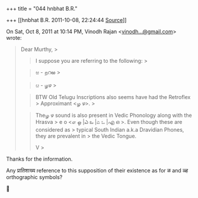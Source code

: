 +++
title = "044 hnbhat B.R."

+++
[[hnbhat B.R.	2011-10-08, 22:24:44 [Source](https://groups.google.com/g/samskrita/c/Qu5-mIvGLS4)]]



On Sat, Oct 8, 2011 at 10:14 PM, Vinodh Rajan \<[vinodh...@gmail.com]()\> wrote:  

> Dear Murthy, >
> 
> >   
> > 
> > 
> > I suppose you are referring to the following: >
> 
> > 
> >   
> > 
> > 
> > ಱ - றറఱ >
> 
> > 
> >   
> > 
> > 
> > ೞ - ழഴ >
> 
> > 
> >   
> > 
> > 
> > BTW Old Telugu Inscriptions also seems have had the Retroflex > Approximant \<ழ ഴ>. >
> 
> > 
> >   
> > 
> > 
> > Theழ ഴ sound is also present in Vedic Phonology along with the Hrasva > e o \<எ ஒ \|ఎ ఒ \|ಎ ಒ \|എ ഒ \>. Even though these are considered as > typical South Indian a.k.a Dravidian Phones, they are prevalent in > the Vedic Tongue.  
> > 
> > 
> >   
> > 
> > 
> > V >
> 
> > 
> >   
> > 

  

Thanks for the information.

  

Any प्रातिशाख्य reference to this supposition of their existence as for ळ and ळ्ह orthographic symbols?





